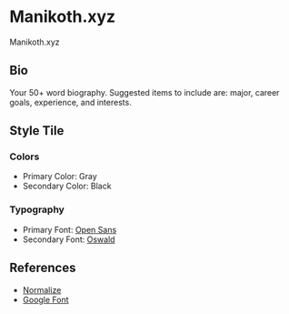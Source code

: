 # Manikoth.xyz
Manikoth.xyz

## Bio
Your 50+ word biography. Suggested items to include are: major, career goals, experience, and interests. 

## Style Tile
### Colors
* Primary Color: Gray
* Secondary Color: Black

### Typography
* Primary Font: [Open Sans](https://fonts.google.com/specimen/Open+Sans)
* Secondary Font: [Oswald](https://fonts.google.com/specimen/Oswald)

## References
* [Normalize](https://necolas.github.io/normalize.css/)
* [Google Font](https://fonts.google.com/)
